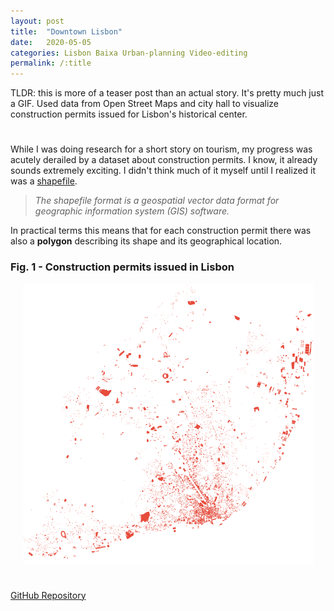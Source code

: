 ```yaml
---
layout: post
title:  "Downtown Lisbon"
date:   2020-05-05
categories: Lisbon Baixa Urban-planning Video-editing
permalink: /:title
---
```

TLDR: this is more of a teaser post than an actual story. It's pretty much just a GIF. Used data from Open Street Maps and city hall to visualize construction permits issued for Lisbon's historical center.

<h1 id="posts-label"></h1>

While I was doing research for a short story on tourism, my progress was acutely derailed by a dataset about construction permits. I know, it already sounds extremely exciting. I didn't think much of it myself until I realized it was a [shapefile](https://en.wikipedia.org/wiki/Shapefile). 

> *The shapefile format is a geospatial vector data format for geographic information system (GIS) software.*

In practical terms this means that for each construction permit there was also a **polygon** describing its shape and its geographical location. 

### Fig. 1 - Construction permits issued in Lisbon

<p align="center">
  <img src="/assets/posts/baixa/alvaras.png" />
</p>



<h1 id="posts-label"></h1>

[GitHub Repository](https://github.com/ricardozacarias/padarias)
